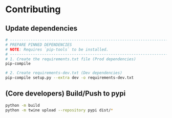 # Contributing

## Update dependencies

```bash
# ------------------------------------------------------------------------------
# PREPARE PINNED DEPENDENCIES
# NOTE: Requires `pip-tools` to be installed.
# ------------------------------------------------------------------------------
# 1. Create the requirements.txt file (Prod dependencies)
pip-compile  

# 2. Create requirements-dev.txt (Dev dependencies)
pip-compile setup.py --extra dev -o requirements-dev.txt

```

## (Core developers) Build/Push to pypi

```bash
python -m build
python -m twine upload --repository pypi dist/*

```